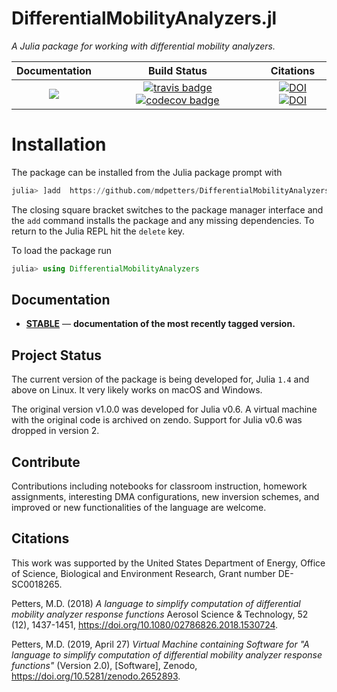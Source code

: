 # DifferentialMobilityAnalyzers.jl

*A Julia package for working with differential mobility analyzers.*

| **Documentation**                                                               | **Build Status**                                                                                | **Citations** |
|:-------------------------------------------------------------------------------:|:-----------------------------------------------------------------------------------------------:|:-------------------------------------------------------------------------------------------------------------------------------------------:|
| [![][docs-stable-img]][docs-stable-url] | [![travis badge][travis_badge]][travis_url] [![codecov badge][codecov_badge]][codecov_url] | [![DOI](https://img.shields.io/badge/DOI-10.1080/02786826.2018.1530724-blue?label=DOI)](https://doi.org/10.1080/02786826.2018.1530724) [![DOI](https://zenodo.org/badge/DOI/10.5281/zenodo.2652893.svg)](https://doi.org/10.5281/zenodo.2652893)  |

# Installation

The package can be installed from the Julia package prompt with

```julia
julia> ]add  https://github.com/mdpetters/DifferentialMobilityAnalyzers.jl.git
```

The closing square bracket switches to the package manager interface and the ```add``` command installs the package and any missing dependencies. To return to the Julia REPL hit the ```delete``` key.

To load the package run

```julia
julia> using DifferentialMobilityAnalyzers
```


## Documentation

- [**STABLE**][docs-stable-url] &mdash; **documentation of the most recently tagged version.**


## Project Status
The current version of the package is being developed for, Julia `1.4` and above on Linux. It very likely works on macOS and Windows.

The original version v1.0.0 was developed for Julia v0.6. A virtual machine with the original code is archived on zendo. Support for Julia v0.6 was dropped in version 2. 

## Contribute
Contributions including notebooks for classroom instruction, homework assignments, interesting DMA configurations, new inversion schemes, and improved or new functionalities of the language are welcome.

## Citations
This work was supported by the United States Department of Energy, Office of Science, Biological and Environment Research, Grant number DE-SC0018265.

Petters, M.D. (2018) <i> A language to simplify computation of differential mobility analyzer response functions </i> Aerosol Science & Technology, 52 (12), 1437-1451, https://doi.org/10.1080/02786826.2018.1530724.

Petters, M.D. (2019, April 27) <i> Virtual Machine containing Software for "A language to simplify computation of differential mobility analyzer response functions"</i> (Version 2.0), [Software], Zenodo, https://doi.org/10.5281/zenodo.2652893.

[travis_badge]: https://travis-ci.org/mdpetters/DifferentialMobilityAnalyzers.jl.svg?branch=master
[travis_url]: https://travis-ci.org/mdpetters/DifferentialMobilityAnalyzers.jl

[appveyor_badge]: https://ci.appveyor.com/api/projects/status/github/mdpetters/DifferentialMobilityAnalyzers.jl?svg=true&branch=master

[appveyor_url]: https://ci.appveyor.com/project/mdpetters/differentialmobilityanalyzers-jl

[codecov_badge]: http://codecov.io/github/mdpetters/DifferentialMobilityAnalyzers.jl/coverage.svg?branch=master
[codecov_url]: http://codecov.io/github/mdpetters/DifferentialMobilityAnalyzers.jl?branch=master

[docs-dev-img]: https://img.shields.io/badge/docs-dev-blue.svg
[docs-dev-url]: https://mdpetters.github.io/DifferentialMobilityAnalyzers.jl/latest/

[docs-stable-img]: https://img.shields.io/badge/docs-stable-blue.svg
[docs-stable-url]: https://mdpetters.github.io/DifferentialMobilityAnalyzers.jl/stable/
